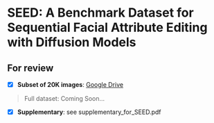 # SEED: A Benchmark Dataset for Sequential Facial Attribute Editing with Diffusion Models

## For review
-   [x] **Subset of 20K images**: [Google Drive](https://drive.google.com/drive/folders/1DFJMbV4S8nYJ8N6NuTdNW8CbzeNk8nUR)

>   Full dataset: Coming Soon...

-   [x] **Supplementary**: see supplementary_for_SEED.pdf